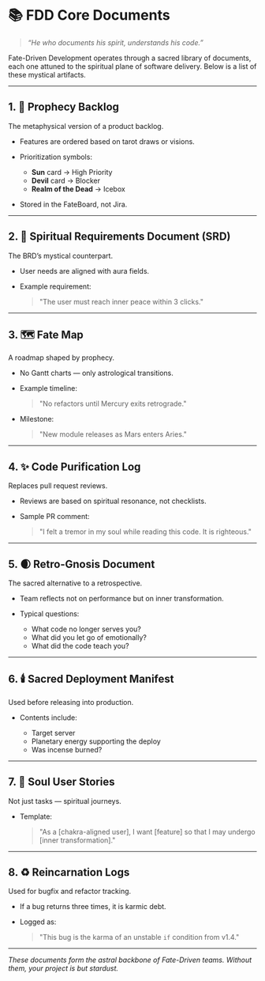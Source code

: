# 📚 FDD Core Documents

> _“He who documents his spirit, understands his code.”_

Fate-Driven Development operates through a sacred library of documents, each one attuned to the spiritual plane of software delivery. Below is a list of these mystical artifacts.

---

## 1. 🔮 Prophecy Backlog

The metaphysical version of a product backlog.

- Features are ordered based on tarot draws or visions.
- Prioritization symbols:

  - **Sun** card → High Priority
  - **Devil** card → Blocker
  - **Realm of the Dead** → Icebox

- Stored in the FateBoard, not Jira.

---

## 2. 📜 Spiritual Requirements Document (SRD)

The BRD’s mystical counterpart.

- User needs are aligned with aura fields.
- Example requirement:

  > "The user must reach inner peace within 3 clicks."

---

## 3. 🗺️ Fate Map

A roadmap shaped by prophecy.

- No Gantt charts — only astrological transitions.
- Example timeline:

  > "No refactors until Mercury exits retrograde."

- Milestone:

  > "New module releases as Mars enters Aries."

---

## 4. ✨ Code Purification Log

Replaces pull request reviews.

- Reviews are based on spiritual resonance, not checklists.
- Sample PR comment:

  > "I felt a tremor in my soul while reading this code. It is righteous."

---

## 5. 🌒 Retro-Gnosis Document

The sacred alternative to a retrospective.

- Team reflects not on performance but on inner transformation.
- Typical questions:

  - What code no longer serves you?
  - What did you let go of emotionally?
  - What did the code teach you?

---

## 6. 🕯️ Sacred Deployment Manifest

Used before releasing into production.

- Contents include:

  - Target server
  - Planetary energy supporting the deploy
  - Was incense burned?

---

## 7. 🧘 Soul User Stories

Not just tasks — spiritual journeys.

- Template:

  > "As a \[chakra-aligned user], I want \[feature] so that I may undergo \[inner transformation]."

---

## 8. ♻️ Reincarnation Logs

Used for bugfix and refactor tracking.

- If a bug returns three times, it is karmic debt.
- Logged as:

  > "This bug is the karma of an unstable `if` condition from v1.4."

---

_These documents form the astral backbone of Fate-Driven teams. Without them, your project is but stardust._
